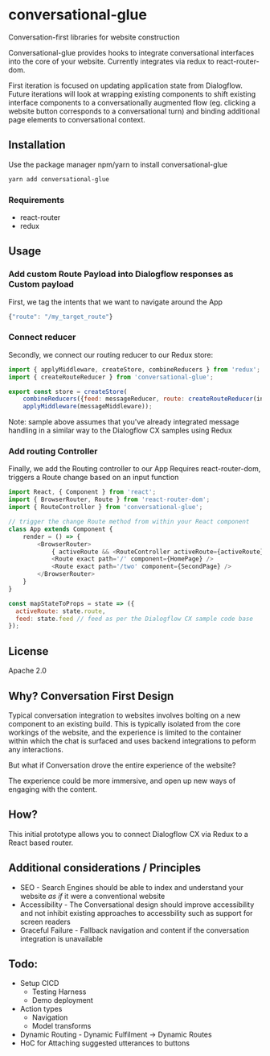 # conversational-glue
Conversation-first libraries for website construction 

Conversational-glue provides hooks to integrate conversational interfaces into the core of your website. Currently integrates via redux to react-router-dom.

First iteration is focused on updating application state from Dialogflow. 
Future iterations will look at wrapping existing components to shift existing interface components to a conversationally augmented flow (eg. clicking a website button corresponds to a conversational turn) and binding additional page elements to conversational context.

## Installation
Use the package manager npm/yarn to install conversational-glue

```bash
yarn add conversational-glue
```

### Requirements
- react-router
- redux

## Usage

### Add custom Route Payload into Dialogflow responses as Custom payload
First, we tag the intents that we want to navigate around the App
```javascript
{"route": "/my_target_route"}
```

### Connect reducer
Secondly, we connect our routing reducer to our Redux store:
```javascript
import { applyMiddleware, createStore, combineReducers } from 'redux';
import { createRouteReducer } from 'conversational-glue';

export const store = createStore(
    combineReducers({feed: messageReducer, route: createRouteReducer(initState)}), 
    applyMiddleware(messageMiddleware));
```

Note: sample above assumes that you've already integrated message handling in a similar way to the Dialogflow CX samples using Redux


### Add routing Controller
Finally, we add the Routing controller to our App
Requires react-router-dom, triggers a Route change based on an input function
``` javascript
import React, { Component } from 'react';
import { BrowserRouter, Route } from 'react-router-dom';
import { RouteController } from 'conversational-glue';

// trigger the change Route method from within your React component
class App extends Component {
    render = () => {
        <BrowserRouter>
            { activeRoute && <RouteController activeRoute={activeRoute} />}
            <Route exact path='/' component={HomePage} />
            <Route exact path='/two' component={SecondPage} />
        </BrowserRouter>
    }
}

const mapStateToProps = state => ({
  activeRoute: state.route,
  feed: state.feed // feed as per the Dialogflow CX sample code base
});

```


## License
Apache 2.0

## Why? Conversation First Design
Typical conversation integration to websites involves bolting on a new component to an existing build. This is typically isolated from the core workings of the website, and the experience is limited to the container within which the chat is surfaced and uses backend integrations to peform any interactions.

But what if Conversation drove the entire experience of the website?

The experience could be more immersive, and open up new ways of engaging with the content. 

## How? 
This initial prototype allows you to connect Dialogflow CX via Redux to a React based router. 

## Additional considerations / Principles
- SEO - Search Engines should be able to index and understand your website _as if_ it were a conventional website
- Accessibility - The Conversational design should improve accessibility and not inhibit existing approaches to accessbility such as support for screen readers
- Graceful Failure - Fallback navigation and content if the conversation integration is unavailable

## Todo:
- Setup CICD
    - Testing Harness
    - Demo deployment
- Action types
    - Navigation
    - Model transforms
- Dynamic Routing - Dynamic Fulfilment -> Dynamic Routes
- HoC for Attaching suggested utterances to buttons